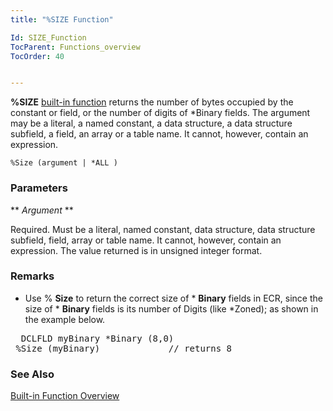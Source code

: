 ```yaml
---
title: "%SIZE Function"

Id: SIZE_Function
TocParent: Functions_overview
TocOrder: 40


---
```


**%SIZE** [built-in function](Functions_overview.html) returns the number of bytes occupied by the constant or field, or the number of digits of *Binary fields. The argument may be a literal, a named constant, a data structure, a data structure subfield, a field, an array or a table name. It cannot, however, contain an expression. 

```
%Size (argument | *ALL )
```

### Parameters

** *Argument* ** 

Required. Must be a literal, named constant, data structure, data structure subfield, field, array or table name. It cannot, however, contain an expression. The value returned is in unsigned integer format.


### Remarks

- Use % **Size** to return the correct size of * **Binary** fields in ECR, since the size of * **Binary** fields is its number of Digits (like *Zoned); as shown in the example below.

<pre>  DCLFLD myBinary *Binary (8,0)
 %Size (myBinary)             // returns 8       </pre>

### See Also
[Built-in Function Overview](Functions_overview.html) 
